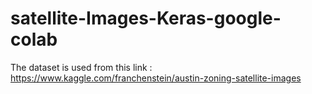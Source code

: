 # satellite-Images-Keras-google-colab

The dataset is used from this link : https://www.kaggle.com/franchenstein/austin-zoning-satellite-images
